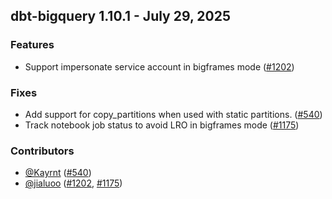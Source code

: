 ## dbt-bigquery 1.10.1 - July 29, 2025

### Features

- Support impersonate service account in bigframes mode ([#1202](https://github.com/dbt-labs/dbt-adapters/issues/1202))

### Fixes

- Add support for copy_partitions when used with static partitions. ([#540](https://github.com/dbt-labs/dbt-adapters/issues/540))
- Track notebook job status to avoid LRO in bigframes mode ([#1175](https://github.com/dbt-labs/dbt-adapters/issues/1175))

### Contributors
- [@Kayrnt](https://github.com/Kayrnt) ([#540](https://github.com/dbt-labs/dbt-adapters/issues/540))
- [@jialuoo](https://github.com/jialuoo) ([#1202](https://github.com/dbt-labs/dbt-adapters/issues/1202), [#1175](https://github.com/dbt-labs/dbt-adapters/issues/1175))
